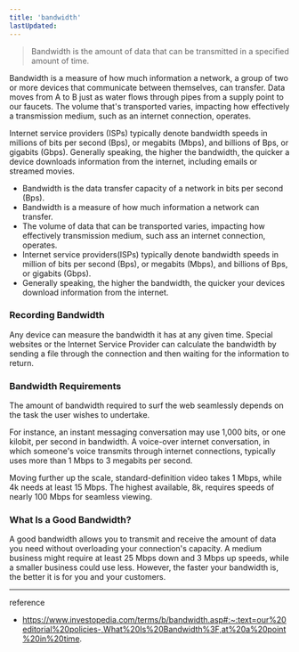 ```yaml
---
title: 'bandwidth'
lastUpdated: 
---
```


> Bandwidth is the amount of data that can be transmitted in a specified amount of time.

Bandwidth is a measure of how much information a network, a group of two or more devices that communicate between themselves, can transfer. Data moves from A to B just as water flows through pipes from a supply point to our faucets. The volume that's transported varies, impacting how effectively a transmission medium, such as an internet connection, operates.

Internet service providers (ISPs) typically denote bandwidth speeds in millions of bits per second (Bps), or megabits (Mbps), and billions of Bps, or gigabits (Gbps). Generally speaking, the higher the bandwidth, the quicker a device downloads information from the internet, including emails or streamed movies.

- Bandwidth is the data transfer capacity of a network in bits per second (Bps).
- Bandwidth is a measure of how much information a network can transfer.
- The volume of data that can be transported varies, impacting how effectively transmission medium, such ass an internet connection, operates.
- Internet service providers(ISPs) typically denote bandwidth speeds in million of bits per second (Bps), or megabits (Mbps), and billions of Bps, or gigabits (Gbps).
- Generally speaking, the higher the bandwidth, the quicker your devices download information from the internet.

### Recording Bandwidth

Any device can measure the bandwidth it has at any given time. Special websites or the Internet Service Provider can calculate the bandwidth by sending a file through the connection and then waiting for the information to return.

### Bandwidth Requirements

The amount of bandwidth required to surf the web seamlessly depends on the task the user wishes to undertake.

For instance, an instant messaging conversation may use 1,000 bits, or one kilobit, per second in bandwidth. A voice-over internet conversation, in which someone's voice transmits through internet connections, typically uses more than 1 Mbps to 3 megabits per second.

Moving further up the scale, standard-definition video takes 1 Mbps, while 4k needs at least 15 Mbps. The highest available, 8k, requires speeds of nearly 100 Mbps for seamless viewing.

### What Is a Good Bandwidth?

A good bandwidth allows you to transmit and receive the amount of data you need without overloading your connection's capacity. A medium business might require at least 25 Mbps down and 3 Mbps up speeds, while a smaller business could use less. However, the faster your bandwidth is, the better it is for you and your customers.

---
reference
- https://www.investopedia.com/terms/b/bandwidth.asp#:~:text=our%20editorial%20policies-,What%20Is%20Bandwidth%3F,at%20a%20point%20in%20time.